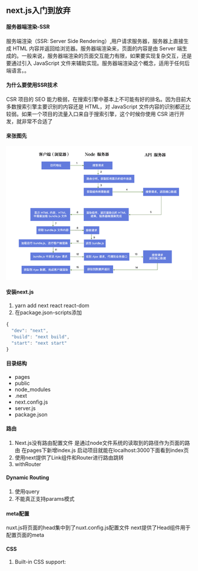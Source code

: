 ## next.js入门到放弃

#### 服务器端渲染-SSR
服务端渲染（SSR: Server Side Rendering）,用户请求服务器，服务器上直接生成 HTML 内容并返回给浏览器。服务器端渲染来，页面的内容是由 Server 端生成的。一般来说，服务器端渲染的页面交互能力有限，如果要实现复杂交互，还是要通过引入 JavaScript 文件来辅助实现。服务器端渲染这个概念，适用于任何后端语言。。

#### 为什么要使用SSR技术
CSR 项目的 SEO 能力极弱，在搜索引擎中基本上不可能有好的排名。因为目前大多数搜索引擎主要识别的内容还是 HTML，对 JavaScript 文件内容的识别都还比较弱。如果一个项目的流量入口来自于搜索引擎，这个时候你使用 CSR 进行开发，就非常不合适了

#### 来张图先
![next](https://raw.githubusercontent.com/esymeptoo/next-demo/master/assets/next-detail.png)

#### 安装next.js
1. yarn add next react react-dom
2. 在package.json-scripts添加            
```js
{
  "dev": "next",
  "build": "next build",
  "start": "next start"
}
```

#### 目录结构
  - pages
  - public
  - node_modules
  - .next
  - next.config.js
  - server.js
  - package.json

#### 路由
1. Next.js没有路由配置文件 是通过node文件系统的读取到的路径作为页面的路由 在pages下新增index.js 启动项目就能在localhost:3000下面看到index页
2. 使用next提供了Link组件和Router进行路由跳转 
3. withRouter

#### Dynamic Routing
1. 使用query
2. 不能真正支持params模式

#### meta配置
nuxt.js将页面的head集中到了nuxt.config.js配置文件 next提供了Head组件用于配置页面的meta

#### CSS
1. Built-in CSS support:<style jsx>
2. CSS-in-JS
3. importing css/Sass/Less/Stylus files

#### Custom-Api
pages下的文件目录除了注册页面路由以外 还可以在pages下面新建api文件夹 *.js文件的路径即为请求路径

#### Custom-Server
项目根目录新建server.js

#### next.config.js
设置一些webpack的配置或者next的配置



















